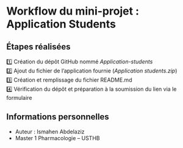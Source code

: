 # Workflow du mini-projet : Application Students

## Étapes réalisées

1️⃣ Création du dépôt GitHub nommé *Application-students*  
2️⃣ Ajout du fichier de l’application fournie (*Application students.zip*)  
3️⃣ Création et remplissage du fichier README.md  
4️⃣ Vérification du dépôt et préparation à la soumission du lien via le formulaire

## Informations personnelles
- Auteur : Ismahen Abdelaziz  
- Master 1 Pharmacologie – USTHB
